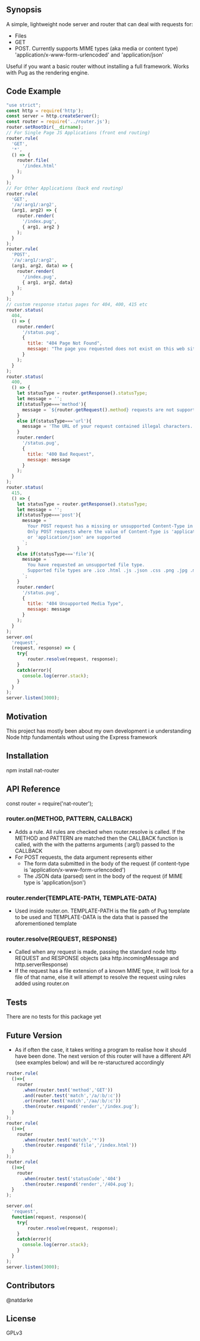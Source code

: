 ## Synopsis

A simple, lightweight node server and router that can deal with requests for:

* Files
* GET
* POST. Currently supports MIME types (aka media or content type) 'application/x-www-form-urlencoded' and 'application/json'

Useful if you want a basic router without installing a full framework. Works with Pug as the rendering engine.
    

## Code Example

```JavaScript
"use strict";
const http = require('http');
const server = http.createServer();
const router = require('../router.js');
router.setRootDir(__dirname);
// For Single Page JS Applications (front end routing)
router.rule(
  'GET', 
  '*',
  () => {
    router.file( 
      '/index.html'
    );
  }
);
// For Other Applications (back end routing)
router.rule(
  'GET', 
  '/a/:arg1/:arg2', 
  (arg1, arg2) => {
    router.render( 
      '/index.pug', 
      { arg1, arg2 }
    );
  }
);
router.rule(
  'POST', 
  '/a/:arg1/:arg2',
  (arg1, arg2, data) => {
    router.render( 
      '/index.pug', 
      { arg1, arg2, data}
    );
  }
);
// custom response status pages for 404, 400, 415 etc
router.status(
  404,
  () => {
    router.render(
      '/status.pug',
      {
        title: "404 Page Not Found",
        message: "The page you requested does not exist on this web site"
      }
    );
  }
);
router.status(
  400,
  () => {
    let statusType = router.getResponse().statusType;
    let message = '';
    if(statusType==='method'){
      message = `${router.getRequest().method} requests are not supported. Only GET and POST methods are currently allowed.`
    }
    else if(statusType==='url'){
      message = 'The URL of your request contained illegal characters.'
    }
    router.render(
      '/status.pug',
      {
        title: "400 Bad Request",
        message: message
      }
    );
  }
);
router.status(
  415,
  () => {
    let statusType = router.getResponse().statusType;
    let message = '';
    if(statusType==='post'){
      message = `
        Your POST request has a missing or unsupported Content-Type in its header. 
        Only POST requests where the value of Content-Type is 'application/x-www-form-urlencoded' 
        or 'application/json' are supported
      `;
    }
    else if(statusType==='file'){
      message = `
        You have requested an unsupported file type. 
        Supported file types are .ico .html .js .json .css .png .jpg .mp3 .svg .pdf .doc .eot .ttf
      `;
    }
    router.render(
      '/status.pug',
      {
        title: "404 Unsupported Media Type",
        message: message
      }
    );
  }
);
server.on(
  'request',
  (request, response) => {
    try{
        router.resolve(request, response);
    }
    catch(error){
      console.log(error.stack);
    }
  }
);
server.listen(3000);
```


## Motivation

This project has mostly been about my own development i.e understanding Node http fundamentals wthout using the Express framework

## Installation

npm install nat-router

## API Reference

const router = require('nat-router');

### router.on(METHOD, PATTERN, CALLBACK)
* Adds a rule. All rules are checked when router.resolve is called. If the METHOD and PATTERN are matched then the CALLBACK function is called, with the with the patterns arguments (:arg1) passed to the CALLBACK 
* For POST requests, the data argument represents either 
   - The form data submitted in the body of the request (if content-type is 'application/x-www-form-urlencoded')  
   - The JSON data (parsed) sent in the body of the request (if MIME type is 'application/json')

### router.render(TEMPLATE-PATH, TEMPLATE-DATA)
* Used inside router.on. TEMPLATE-PATH is the file path of Pug template to be used and TEMPLATE-DATA is the data that is passed the aforementioned template

### router.resolve(REQUEST, RESPONSE)
* Called when any request is made, passing the standard node http REQUEST and RESPONSE objects (aka http.incomingMessage and http.serverResponse)
* If the request has a file extension of a known MIME type, it will look for a file of that name, else it will attempt to resolve the request using rules added using router.on

## Tests

There are no tests for this package yet

## Future Version
* As if often the case, it takes writing a program to realise how it should have been done. The next version of this router will have a different API (see examples below) and will be re-staructured accordingly


```JavaScript
router.rule(
  ()=>{
    router
      .when(router.test('method','GET'))
      .and(router.test('match','/a/:b/:c'))
      .or(router.test('match','/aa/:b/:c'))
      .then(router.respond('render','/index.pug');
  }
);
router.rule(
  ()=>{
    router
      .when(router.test('match','*'))
      .then(router.respond('file','/index.html'))
  }
);
router.rule(
  ()=>{
    router
      .when(router.test('statusCode','404')
      .then(router.respond('render','/404.pug');
  }
);

server.on(
  'request',
  function(request, response){
    try{
        router.resolve(request, response);
    }
    catch(error){
      console.log(error.stack);
    }
  }
);
server.listen(3000);

```

## Contributors

@natdarke

## License

GPLv3